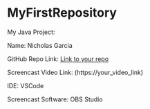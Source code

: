 # MyFirstRepository
My Java Project: 

Name: Nicholas Garcia

GitHub Repo Link: [Link to your repo](https://github.com/your_username/MyFirstRepo)

Screencast Video Link: (https://your_video_link)

IDE: VSCode

Screencast Software: OBS Studio
